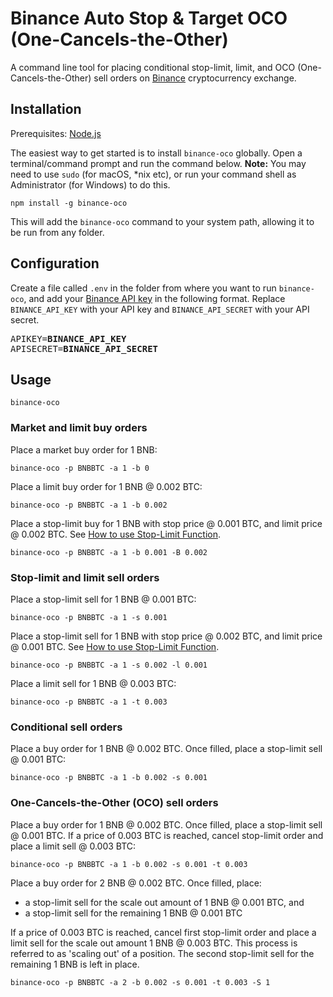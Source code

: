 # Binance Auto Stop & Target OCO (One-Cancels-the-Other)

A command line tool for placing conditional stop-limit, limit, and OCO (One-Cancels-the-Other) sell orders on [Binance](https://www.binance.com/?ref=17067303) cryptocurrency exchange.

## Installation

Prerequisites: [Node.js](https://nodejs.org/en/)

The easiest way to get started is to install `binance-oco` globally. Open a terminal/command prompt and run the command below.
**Note:** You may need to use `sudo` (for macOS, *nix etc), or run your command shell as Administrator (for Windows) to do this.
```
npm install -g binance-oco
```

This will add the `binance-oco` command to your system path, allowing it to be run from any folder.

## Configuration

Create a file called `.env` in the folder from where you want to run `binance-oco`, and add your [Binance API key](https://support.binance.com/hc/en-us/articles/360002502072-How-to-create-API) in the following format. Replace `BINANCE_API_KEY` with your API key and `BINANCE_API_SECRET` with your API secret.
<pre>
APIKEY=<b>BINANCE_API_KEY</b>
APISECRET=<b>BINANCE_API_SECRET</b>
</pre>

## Usage

```
binance-oco
```

### Market and limit buy orders

Place a market buy order for 1 BNB:
```
binance-oco -p BNBBTC -a 1 -b 0
```

Place a limit buy order for 1 BNB @ 0.002 BTC:
```
binance-oco -p BNBBTC -a 1 -b 0.002
```

Place a stop-limit buy for 1 BNB with stop price @ 0.001 BTC, and limit price @ 0.002 BTC. See [How to use Stop-Limit Function](https://support.binance.com/hc/en-us/articles/115003372072-How-to-use-Stop-Limit-Function).
```
binance-oco -p BNBBTC -a 1 -b 0.001 -B 0.002
```

### Stop-limit and limit sell orders

Place a stop-limit sell for 1 BNB @ 0.001 BTC:
```
binance-oco -p BNBBTC -a 1 -s 0.001
```

Place a stop-limit sell for 1 BNB with stop price @ 0.002 BTC, and limit price @ 0.001 BTC. See [How to use Stop-Limit Function](https://support.binance.com/hc/en-us/articles/115003372072-How-to-use-Stop-Limit-Function).
```
binance-oco -p BNBBTC -a 1 -s 0.002 -l 0.001
```

Place a limit sell for 1 BNB @ 0.003 BTC:
```
binance-oco -p BNBBTC -a 1 -t 0.003
```

### Conditional sell orders

Place a buy order for 1 BNB @ 0.002 BTC. Once filled, place a stop-limit sell @ 0.001 BTC:
```
binance-oco -p BNBBTC -a 1 -b 0.002 -s 0.001
```

### One-Cancels-the-Other (OCO) sell orders

Place a buy order for 1 BNB @ 0.002 BTC. Once filled, place a stop-limit sell @ 0.001 BTC. If a price of 0.003 BTC is reached, cancel stop-limit order and place a limit sell @ 0.003 BTC:
```
binance-oco -p BNBBTC -a 1 -b 0.002 -s 0.001 -t 0.003
```

Place a buy order for 2 BNB @ 0.002 BTC. Once filled, place:
- a stop-limit sell for the scale out amount of 1 BNB @ 0.001 BTC, and
- a stop-limit sell for the remaining 1 BNB @ 0.001 BTC

If a price of 0.003 BTC is reached, cancel first stop-limit order and place a limit sell for the scale out amount 1 BNB @ 0.003 BTC. This process is referred to as 'scaling out' of a position.
The second stop-limit sell for the remaining 1 BNB is left in place.
```
binance-oco -p BNBBTC -a 2 -b 0.002 -s 0.001 -t 0.003 -S 1
```
